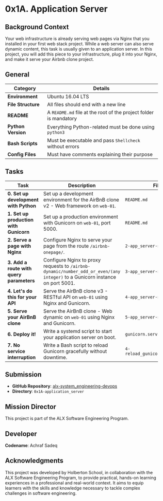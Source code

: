 # 0x1A. Application Server

## Background Context
Your web infrastructure is already serving web pages via Nginx that you installed in your first web stack project. While a web server can also serve dynamic content, this task is usually given to an application server. In this project, you will add this piece to your infrastructure, plug it into your Nginx, and make it serve your Airbnb clone project.

## General

| Category | Details |
|----------|---------|
| **Environment** | Ubuntu 16.04 LTS |
| **File Structure** | All files should end with a new line |
| **README** | A `README.md` file at the root of the project folder is mandatory |
| **Python Version** | Everything Python-related must be done using `python3` |
| **Bash Scripts** | Must be executable and pass `Shellcheck` without errors |
| **Config Files** | Must have comments explaining their purpose |

## Tasks

| Task | Description | Files |
|------|-------------|-------|
| **0. Set up development with Python** | Set up a development environment for the AirBnB clone v2 - Web framework on `web-01`. | `README.md` |
| **1. Set up production with Gunicorn** | Set up a production environment with Gunicorn on `web-01`, port 5000. | `README.md` |
| **2. Serve a page with Nginx** | Configure Nginx to serve your page from the route `/airbnb-onepage/`. | `2-app_server-nginx_config` |
| **3. Add a route with query parameters** | Configure Nginx to proxy requests to `/airbnb-dynamic/number_odd_or_even/(any integer)` to a Gunicorn instance on port 5001. | `3-app_server-nginx_config` |
| **4. Let's do this for your API** | Serve the AirBnB clone v3 - RESTful API on `web-01` using Nginx and Gunicorn. | `4-app_server-nginx_config` |
| **5. Serve your AirBnB clone** | Serve the AirBnB clone - Web dynamic on `web-01` using Nginx and Gunicorn. | `5-app_server-nginx_config` |
| **6. Deploy it!** | Write a systemd script to start your application server on boot. | `gunicorn.service` |
| **7. No service interruption** | Write a Bash script to reload Gunicorn gracefully without downtime. | `4-reload_gunicorn_no_downtime` |

## Submission

- **GitHub Repository**: [alx-system_engineering-devops](https://github.com/Achrafsadeq/alx-system_engineering-devops)
- **Directory**: `0x1A-application_server`

## Mission Director

This project is part of the ALX Software Engineering Program.

## Developer

**Codename**: Achraf Sadeq

## Acknowledgments

This project was developed by Holberton School, in collaboration with the ALX Software Engineering Program, to provide practical, hands-on learning experiences in a professional and real-world context. It aims to equip learners with the skills and knowledge necessary to tackle complex challenges in software engineering.

